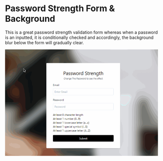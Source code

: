 # Password Strength Form & Background
This is a great password strength validation form whereas when a password is an inputted, it is conditionally checked and accordingly, the background blur below the form will gradually clear.

<img src="/password-strength.gif" alt="password strength">